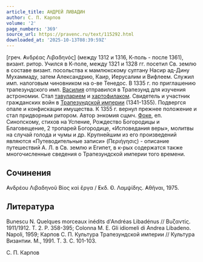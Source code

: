 ```yaml
---
article_title: АНДРЕЙ ЛИВАДИН
author: С. П. Карпов
volume: '2'
page_numbers: '369'
source_url: https://pravenc.ru/text/115292.html
downloaded_at: '2025-10-13T08:39:59Z'
---
```


[греч. ̓Ανδρέας Λιβαδηνός] (между 1312 и 1316, К-поль - после 1361), визант. ритор. Учился в К-поле, между 1321 и 1328 гг. посетил Св. землю в составе визант. посольства к мамлюкскому султану Насир ад-Дину Мухаммаду, затем Александрию, Каир, Иерусалим и Вифлеем. Служил имп. налоговым чиновником на о-ве Тенедос. В 1335 г. по приглашению трапезундского имп. [Василия](https://pravenc.ru/text/Василий.html) отправился в Трапезунд для изучения астрономии. Стал [тавуларием](https://pravenc.ru/text/тавуларием.html) и [хартофилаком](https://pravenc.ru/text/хартофилаком.html). Свидетель и участник гражданских войн в [Трапезундской империи](<https://pravenc.ru/text/Трапезундской империи.html>) (1341-1355). Подвергся опале и конфискации имущества. К 1355 г. вернул прежнее положение и стал придворным ритором. Автор энкомия сщмч. [Фоке](https://pravenc.ru/text/Фоке.html), еп. Синопскому, стихов на Успение, Рождество Богородицы и Благовещение, 2 тропарей Богородице, «Исповедания веры», молитвы на случай голода и чумы и др. Крупнейшим из его произведений являются «Путеводительные записи» (Περιήγησις) - описание путешествий А. Л. в Св. землю и Египет, в к-рых содержатся также многочисленные сведения о Трапезундской империи того времени.

## Сочинения

̓Ανδρέου Λιβαδηνοῦ Βίος καὶ ἔργα / ̓Εκδ. ̓Ο. Λαμψίδης. ̓Αθῆναι, 1975.

## Литература

Bunescu N. Quelques morceaux inédits d'Andréas Libadénus // Βυζαντίς. 1911/1912. Т. 2. Р. 358-395; Colonna M. E. Gli idiomeli di Andrea Libadeno. Napoli, 1959; Карпов С. П. Культура Трапезундской империи // Культура Византии. М., 1991. Т. 3. С. 101-103.

С. П. Карпов
